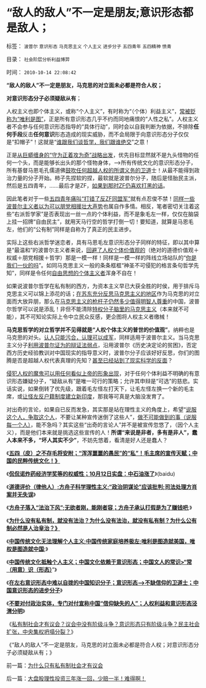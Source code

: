 # “敌人的敌人”不一定是朋友;意识形态都是敌人；

标签： `波普尔` `意识形态` `马克思主义` `个人主义` `进步分子` `五四青年` `五四精神` `愤青` 

目录： `社会阶层分析利益博羿`

时间： `2010-10-14 22:08:42`

**“敌人的敌人”不一定是朋友，马克思的对立面未必都是符合人权；**

**对意识形态分子必须疑敌从有**；

人权主义也即个体主义，或称“个人主义”，有时称为“（个体）利益主义”，[常被贬称为“唯利是图”](../../../2010/6/25/唯利是图就不可能是意识形态.md)，正是所有意识形态几乎不约而同地痛恨的“人性之私”。人权主义者不会参与任何意识形态指导的“具体行动”，同时会以自我判断为依据，不排除**任何手段**反击**任何意识**形态造成的现实威胁，而不会局限于向意识形态分子仅仅是“扣帽子”！这就是“[谁跟我们谈哲学，我们跟谁绝交](../../../2010/2/11/“议论哲学”，不要“讨论哲学”.md)”之意！

正是[从巨蟒缠身的“守为正着攻为奇”战略出发](../../../2010/9/21/“民主斗士”大部分是民粹斗士.md)，优先目标显然就不是九头怪物的任何一个头，而是能够长出头的那个怪物身体，——>所有传统文化的意识形态分子，所有基督马恩毛孔儒道佛[鼓吹任何超越人权的所谓义务的卫道](../../../2009/7/2/人权义务是鸡和蛋的关系吗？.md)士！从最不能得到政治力量的分子开始。柿子先捏软的捏，最软就是波普尔分子，随后是怪胎民主派，然后是五四青年，……最后才是ZF，[如果到那时ZF仍喜欢打黑的话](../../../2010/10/4/黑社会和黑社会行为和打黑的本质.md)。

因此笔者对于一些[五四青年痛叫“打错了反ZF同盟军”](../../../2010/9/25/进步的障碍可能是所谓的“人民群众”.md)就有点忍俊不禁！[同样一些波普尔主义者以为可以朋党相援壮大声势](../../../2010/9/30/波普尔证伪，逻辑残缺人士的自闭长城.md)也属自作多情。相反，笔者密切关注着这些“右派哲学家”是否表现出一丝一点的个体利益，而不是象毛左一样，仅仅在脑袋上挂一招牌“自由民主”，就用天马行空的哲学打倒一切！要知道，就算是马恩毛左，他们的“公有制”同样是自称为了真正的民主进步。

实际上这些右派哲学迷恋者，具有马恩毛左意识形态分子同样的特征，即以其中算是“最温和”的波普尔主义者来说，[回避了人权个体价值观的](../../../2009/9/22/左右派的极之前卫与保守.md)（绝对的道德价值观＋权威＋朋党相援＋哲学）那是一模一样！同样是一模一样的阵线立场站队的“[你是我们一伙的吗](../../../2010/4/16/朋党相援之“你是咱们一伙的吗”.md)”。如同马克思主义一般的条条框框“神圣不可侵犯的格言条句哲学先知”，同样是令任何[自由思想的个体主义者](../../../2010/3/7/Individualism（个体价值）不宜混同个人主义.md)浑身不自在！

如果说波普尔哲学在私有制的西方，为资本主义早已大获全胜的时侯，用于排斥马克思主义可以锦上添花的话；[在苏东充分反思马克思主义的地区](../../../2009/8/4/苏东巨变的真相是苏联并没有消失.md)作为马克思的对立面而大放异朋，那么在[马克思主义的枪杆子仍然多少值得明智人尊重](http://hi.baidu.com/darthchn/blog/item/6c2e2b59047954d39c820484.html)的中国，波普尔哲学可以说是添乱！非但不能清除[特权分子脑里的马克思主义](../../../2009/8/11/改革攻坚的雷区，坚在那里？危险在那里？.md)（本来就不可能），其不可知论实际上令中立民众反感，更企图将人权主义者缴械！

**马克思哲学的对立哲学并不见得就是“人权个体主义的普世的价值观”**。纳粹也是马克思的对头。[认人只能污合，认理可以成军](../../../2010/4/26/认人只能污合，认理可以成军.md)，同样适用于波普尔主义。当马克思主义分子[利用波普尔证为的辩证法弱点](../../../2010/9/30/波普尔证伪，逻辑残缺人士的自闭长城.md)，沿用波普尔《历史决定论的贫困》，否定西方历史经验教训对中国现实的指导意义时，波普尔分子应该好好反思，你们的图腾是否是超越人权代表真理的先知？[甚至已经站到了现实科学的反面](../../../2010/6/21/实证科学是唯一依赖批判，不需要文过饰非的世界观.md)？

[侵犯人权的魔鬼可以用任何看似上帝的形象出现](../../../2010/10/6/民主的因果关系：魔鬼需要看上去象个天使.md)，对于任何个体利益不明确的有意识形态嫌疑分子，“疑敌从有”是唯一可行的策略；允许其申辩是“可选”的慈悲。实话实说，如果倒转了优先级，跟着毛左怪左打天下，让毛左怪左换一个新的毛主席，或[让怪左反户籍制度建立新印度](../../../2010/10/3/印度是怪胎民主国；分裂不可避免.md)，那我等可真是大脑没发育了。

对出奇的言论，如果自已反而发急，其实那是站在理性主义的角度上，希望“[说服这个人，争取这个人](../../../2010/6/28/个体价值观之大学无书.md)，不要让某种宣传迷倒了这些人”，[做不可能做到的事（说服每一个人）](../../../2009/11/24/牛二的学术价值和效率分析.md)，能不急吗？其实这些“出奇的言论人”并不是被宣传忽悠了，（因个人主义），而是他们本来就是挑选这些宣传的人！**所谓“来说是非者，多有是非人”，蠢人本来不多，“坏人其实不少”**，不妨先悠着，看清是好人还是蠢人？

《[**五四（皮）之不存毛将安附；“浑浑噩噩的愚民”的“私”！毛主席的宣传天赋；中国的民粹传统文化！》**](../../../2010/10/11/五四皮之不存毛将安附.md)

《[**侃侃诺炸药经济学奖等的权威性；10月12日实盘：中石油涨了**](http://hi.baidu.com/darthchn/blog/item/e87bb7f5c36fb961dcc4744f.html)》(baidu)

《[**道德评价（律他人）;方舟子科学理性主义;“政治阴谋论”应该批判;司法处理方肖案并无失误**](http://hi.baidu.com/darthchn/blog/item/e734ef4f3585c506b2de052a.html)》

《[**方舟子落入“法治下风”;无欲者刚，能刚者容；方舟子承认打假是为了赚钱吧**](../../../2010/10/12/无欲者刚，能刚者容；方舟子赚点钱吧，不丢人的.md);》

《[**为什么没有私有制，就没有法治？为什么没有法治，就没有私有制？为什么公有制必然是人治皇治？》**](../../../2010/10/12/没有私有制，就没有法治.md)

《[**中国传统文化无法理解个人主义;中国传统家庭培养极左;唯利是图造就美国，唯权是图造就中国**](http://blog.sina.com.cn/s/blog_5563a64d0100lt0f.html);》

《[**中国传统文化抵触个人主义；中国文化依赖于意识形态；中国文人的常识>“常（用意）识（形态）**](../../../2010/10/13/中国传统文化对个人主义根本抵触.md)”》

《[**在左右意识形态中难以自拨的中国知识分子；意识形态——>不缺信仰的卫道士；中国意识形态的进步分子**](../../../2010/10/13/在左右意识形态中难以自拨的进步分子.md)》

《[**不要对付政治实体，专门对付宣称中国“信仰缺失的人”；人权利益和意识形态泾渭分明**](../../../2010/10/14/人权利益和意识形态泾渭分明.md)》

《[私有制社会才有议会？议会中没有阶级斗争？意识形态只有阶级斗争？民主社会扩张，中央集权坍塌分裂？](../../../2010/10/14/为什么只有私有制社会才有议会.md)》

《“敌人的敌人”不一定是朋友，马克思的对立面未必都是符合人权；对意识形态分子必须疑敌从有；》



前一篇：[为什么只有私有制社会才有议会](../../../2010/10/14/为什么只有私有制社会才有议会.md)

后一篇：[大盘股理性投资三年涨一回，少赔一半！难得啊！](../../../2010/10/15/大盘股理性投资三年涨一回，少赔一半！难得啊！.md)